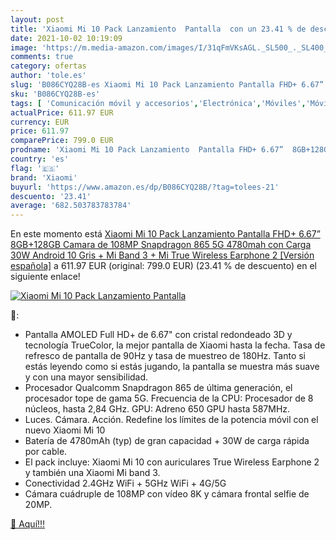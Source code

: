 ```yaml
---
layout: post
title: 'Xiaomi Mi 10 Pack Lanzamiento  Pantalla  con un 23.41 % de descuento'
date: 2021-10-02 10:19:09
image: 'https://m.media-amazon.com/images/I/31qFmVKsAGL._SL500_._SL400_.jpg'
comments: true
category: ofertas
author: 'tole.es'
slug: 'B086CYQ28B-es Xiaomi Mi 10 Pack Lanzamiento Pantalla FHD+ 6.67”...'
sku: 'B086CYQ28B-es'
tags: [ 'Comunicación móvil y accesorios','Electrónica','Móviles','Móviles y smartphones libres','android','xiaomi', ]
actualPrice: 611.97 EUR
currency: EUR
price: 611.97
comparePrice: 799.0 EUR
prodname: 'Xiaomi Mi 10 Pack Lanzamiento  Pantalla FHD+ 6.67”  8GB+128GB  Camara de 108MP  Snapdragon 865 5G  4780mah con Carga 30W  Android 10  Gris + Mi Band 3 + Mi True Wireless Earphone 2 [Versión española]'
country: 'es'
flag: '🇪🇸'
brand: 'Xiaomi'
buyurl: 'https://www.amazon.es/dp/B086CYQ28B/?tag=tolees-21'
descuento: '23.41'
average: '682.503783783784'
---
```


En este momento está [Xiaomi Mi 10 Pack Lanzamiento  Pantalla FHD+ 6.67”  8GB+128GB  Camara de 108MP  Snapdragon 865 5G  4780mah con Carga 30W  Android 10  Gris + Mi Band 3 + Mi True Wireless Earphone 2 [Versión española]](https://www.amazon.es/dp/B086CYQ28B/?tag=tolees-21) a 611.97 EUR (original: 799.0 EUR) (23.41 %  de descuento) en el siguiente enlace!

[![Xiaomi Mi 10 Pack Lanzamiento  Pantalla ](https://m.media-amazon.com/images/I/31qFmVKsAGL._SL500_._SL400_.jpg)](https://www.amazon.es/dp/B086CYQ28B/?tag=tolees-21)

🔎:

- Pantalla AMOLED Full HD+ de 6.67" con cristal redondeado 3D y tecnología TrueColor, la mejor pantalla de Xiaomi hasta la fecha. Tasa de refresco de pantalla de 90Hz y tasa de muestreo de 180Hz. Tanto si estás leyendo como si estás jugando, la pantalla se muestra más suave y con una mayor sensibilidad.
- Procesador Qualcomm Snapdragon 865 de última generación, el procesador tope de gama 5G. Frecuencia de la CPU: Procesador de 8 núcleos, hasta 2,84 GHz. GPU: Adreno 650 GPU hasta 587MHz.
- Luces. Cámara. Acción. Redefine los límites de la potencia móvil con el nuevo Xiaomi Mi 10
- Batería de 4780mAh (typ) de gran capacidad + 30W de carga rápida por cable.
- El pack incluye: Xiaomi Mi 10 con auriculares True Wireless Earphone 2 y también una Xiaomi Mi band 3.
- Conectividad 2.4GHz WiFi + 5GHz WiFi + 4G/5G
- Cámara cuádruple de 108MP con vídeo 8K y cámara frontal selfie de 20MP.

[🛒 Aquí!!!](https://www.amazon.es/dp/B086CYQ28B/?tag=tolees-21)
